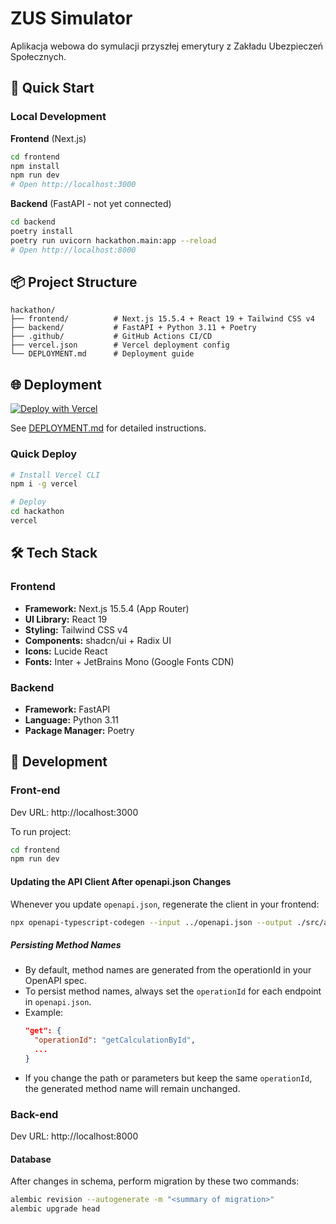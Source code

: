 # ZUS Simulator

Aplikacja webowa do symulacji przyszłej emerytury z Zakładu Ubezpieczeń Społecznych.

## 🚀 Quick Start

### Local Development

**Frontend** (Next.js)
```bash
cd frontend
npm install
npm run dev
# Open http://localhost:3000
```

**Backend** (FastAPI - not yet connected)
```bash
cd backend
poetry install
poetry run uvicorn hackathon.main:app --reload
# Open http://localhost:8000
```

## 📦 Project Structure

```
hackathon/
├── frontend/          # Next.js 15.5.4 + React 19 + Tailwind CSS v4
├── backend/           # FastAPI + Python 3.11 + Poetry
├── .github/           # GitHub Actions CI/CD
├── vercel.json        # Vercel deployment config
└── DEPLOYMENT.md      # Deployment guide
```

## 🌐 Deployment

[![Deploy with Vercel](https://vercel.com/button)](https://vercel.com/new/clone)

See [DEPLOYMENT.md](./DEPLOYMENT.md) for detailed instructions.

### Quick Deploy

```bash
# Install Vercel CLI
npm i -g vercel

# Deploy
cd hackathon
vercel
```

## 🛠️ Tech Stack

### Frontend
- **Framework:** Next.js 15.5.4 (App Router)
- **UI Library:** React 19
- **Styling:** Tailwind CSS v4
- **Components:** shadcn/ui + Radix UI
- **Icons:** Lucide React
- **Fonts:** Inter + JetBrains Mono (Google Fonts CDN)

### Backend
- **Framework:** FastAPI
- **Language:** Python 3.11
- **Package Manager:** Poetry

## 🔧 Development

### Front-end

Dev URL: http://localhost:3000

To run project:
```bash
cd frontend
npm run dev
```

#### Updating the API Client After openapi.json Changes

Whenever you update `openapi.json`, regenerate the client in your frontend:

```bash
npx openapi-typescript-codegen --input ../openapi.json --output ./src/api-client
```

##### Persisting Method Names
- By default, method names are generated from the operationId in your OpenAPI spec.
- To persist method names, always set the `operationId` for each endpoint in `openapi.json`.
- Example:
  ```json
  "get": {
    "operationId": "getCalculationById",
    ...
  }
  ```
- If you change the path or parameters but keep the same `operationId`, the generated method name will remain unchanged.

### Back-end

Dev URL: http://localhost:8000

#### Database

After changes in schema, perform migration by these two commands:

```bash
alembic revision --autogenerate -m "<summary of migration>"
alembic upgrade head
```